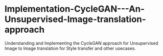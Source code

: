 # Implementation-CycleGAN---An-Unsupervised-Image-translation-approach
Understanding and Implementing the CycleGAN approach for Unsupervised Image to Image translation for Style transfer and other usecases.
